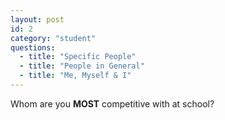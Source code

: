 ```yaml
---
layout: post
id: 2
category: "student"
questions:
  - title: "Specific People"
  - title: "People in General"
  - title: "Me, Myself & I"
---
```

Whom are you **MOST** competitive with at school?
